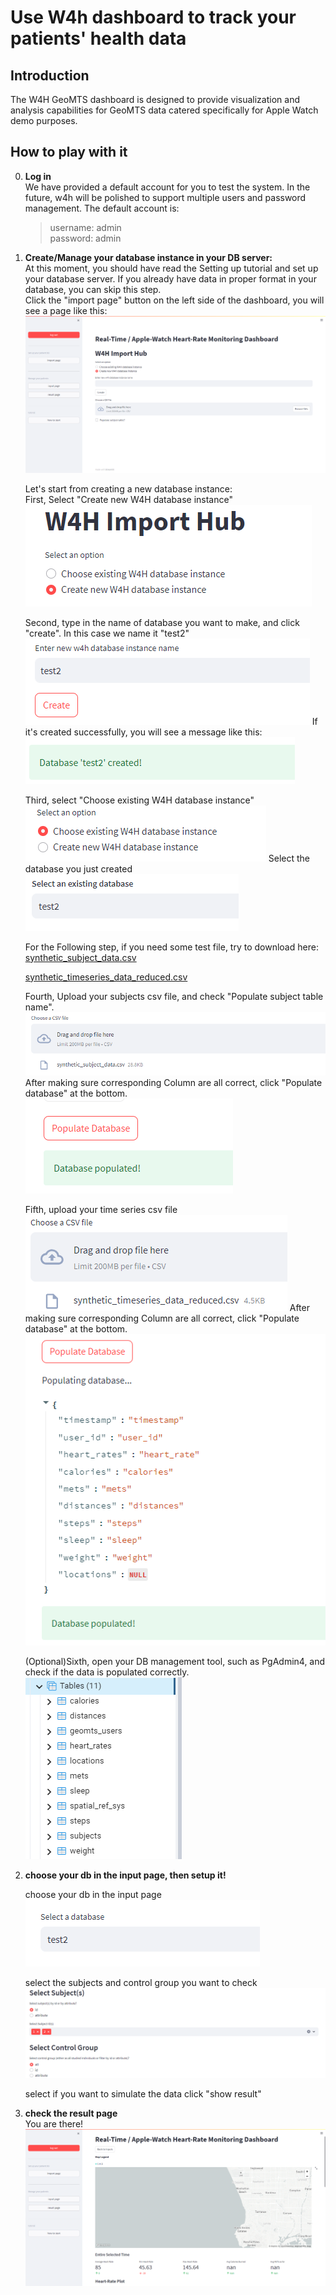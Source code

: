 # Use W4h dashboard to track your patients' health data

## Introduction

The W4H GeoMTS dashboard is designed to provide visualization and analysis capabilities for GeoMTS data catered specifically for Apple Watch demo purposes.

## How to play with it

0. **Log in**  
    We have provided a default account for you to test the system. In the future, w4h will be polished to support multiple users and password management.
    The default account is:
    > username: admin  
      password: admin

1. **Create/Manage your database instance in your DB server:**  
At this moment, you should have read the Setting up tutorial and set up your database server.
If you already have data in proper format in your database, you can skip this step.  
Click the "import page" button on the left side of the dashboard, you will see a page like this:  
    ![import_page_create](../images/import_page_create.png)

    Let's start from creating a new database instance:  
    First, Select "Create new W4H database instance"    
    ![create_new_db](../images/create_new_db.png)

    
    Second, type in the name of database you want to make, and click "create". In this case we name it "test2"
    ![import_page_create](../images/set_db_name.png)
    If it's created successfully, you will see a message like this:   
    ![import_page_create](../images/create_success.png)
    
    Third, select "Choose existing W4H database instance"  
    ![import_page_create](../images/choose_exist_db.png)
    Select the database you just created  
    ![import_page_create](../images/select_exist_db.png)

    For the Following step, if you need some test file, try to download here:  
    [synthetic_subject_data.csv](../images/synthetic_subject_data.csv)

    [synthetic_timeseries_data_reduced.csv](../images/synthetic_timeseries_data_reduced.csv)

    Fourth, Upload your subjects csv file, and check "Populate subject table name". 
    ![import_page_create](../images/upload_subject_csv.png)
    After making sure corresponding Column are all correct, click "Populate database" at the bottom.  
    ![import_page_create](../images/populate_db.png)

    Fifth, upload your time series csv file   
    ![import_page_create](../images/upload_time_csv.png)
    After making sure corresponding Column are all correct, click "Populate database" at the bottom.  
    ![import_page_create](../images/populate_db_time.png)
    
    (Optional)Sixth, open your DB management tool, such as PgAdmin4, and check if the data is populated correctly.  
    ![import_page_create](../images/pgadmin.png)

1. **choose your db in the input page, then setup it!**  
    
    choose your db in the input page   
    ![import_page_create](../images/input_select_db.png)  

    select the subjects and control group you want to check   
    ![import_page_create](../images/subjects_and_control_group.png)  

    select if you want to simulate the data
    click "show result"
2. **check the result page**  
    You are there!  
    ![import_page_create](../images/result_page.png) 


